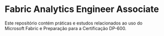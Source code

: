 # Fabric Analytics Engineer Associate
Este repositório contém práticas e estudos relacionados ao uso do Microsoft Fabric e Preparação para a Certificação DP-600.

